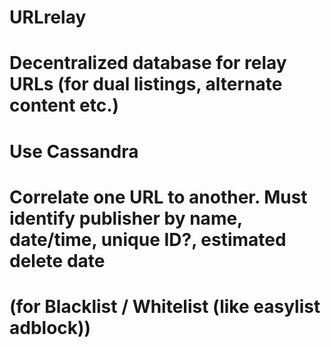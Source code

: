 # URLrelay
# Decentralized database for relay URLs (for dual listings, alternate content etc.)
# Use Cassandra
# Correlate one URL to another. Must identify publisher by name, date/time, unique ID?, estimated delete date
# (for Blacklist / Whitelist (like easylist adblock))
